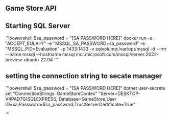 ## Game Store API

## Starting SQL Server
'''powershell
$sa_password = "[SA PASSWORD HERE]"
docker run -e "ACCEPT_EULA=Y" -e "MSSQL_SA_PASSWORD=sa_password" -e "MSSQL_PID=Evaluation" -p 1433:1433 -v sqlvolume:/var/opt/mssql -d --rm --name mssql --hostname mssql mcr.microsoft.com/mssql/server:2022-preview-ubuntu-22.04
'''

## setting the connection string to secate manager
'''powershell
$sa_password = "[SA PASSWORD HERE]"
dotnet user-secrets set "ConnectionStrings: GameStoreContex" "Server=DESKTOP-V4PAD7G\SQLEXPRESS; Database=GameStore;User ID=sa;Password=$sa_password;TrustServerCertificate=True"


'''
